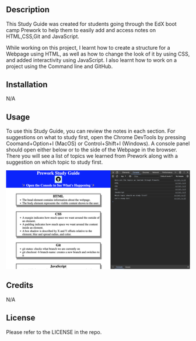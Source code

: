 # <Prework Study Guide Webpage>

## Description

This Study Guide was created for students going through the EdX boot camp Prework to help them to easily add and access notes on HTML,CSS,Git and JavaScript.

While working on this project, I learnt how to create a structure for a Webpage using HTML, as well as how to change the look of it by using CSS, and added interactivity using JavaScript. I also learnt how to work on a project using the Command line and GitHub.

## Installation
N/A

## Usage

To use this Study Guide, you can review the notes in each section. For suggestions on what to study first, open the Chrome DevTools by pressing Coomand+Option+I (MacOS) or Control+Shift+I (Windows). A console panel should open either below or to the side of the Webpage in the browser. There you will see a list of topics we learned from Prework along with a suggestion on which topic to study first.

![alt webpage with open console](assets/images/study-guide-console-snap.png)

## Credits

N/A

## License

Please refer to the LICENSE in the repo.
